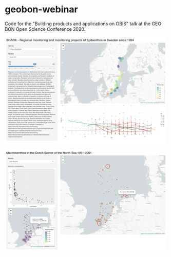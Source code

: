 # geobon-webinar

Code for the "Building products and applications on OBIS" talk at the GEO BON Open Science Conference 2020. 

![swedish_benthos](images/swedish_benthos.png)

![dutch_benthos](images/dutch_benthos.png)

